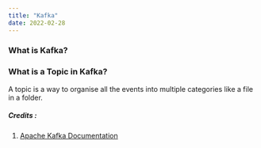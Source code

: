 ```yaml
---
title: "Kafka"
date: 2022-02-28
---
```


### What is Kafka?


### What is a Topic in Kafka?
A topic is a way to organise all the events into multiple categories like a file in a folder.


##### Credits :  
1. [Apache Kafka Documentation](https://kafka.apache.org/documentation/#gettingStarted)
